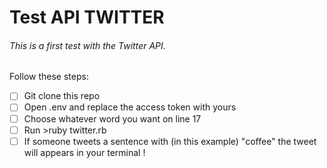 # Test API TWITTER

###### This is a first test with the Twitter API.

Follow these steps:

- [ ] Git clone this repo
- [ ] Open .env and replace the access token with yours
- [ ] Choose whatever word you want on line 17
- [ ] Run >ruby twitter.rb
- [ ] If someone tweets a sentence with (in this example) "coffee" the tweet will appears in your terminal !
